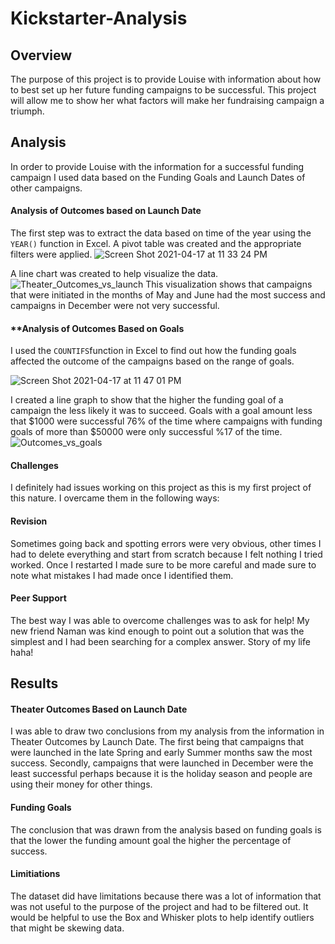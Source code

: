 # **Kickstarter-Analysis**

## **Overview**

The purpose of this project is to provide Louise with information about how to best set up her future funding campaigns to be successful. This project will allow me to show her what factors will make her fundraising campaign a triumph.

## **Analysis**

In order to provide Louise with the information for a successful funding campaign I used data based on the Funding Goals and Launch Dates of other campaigns.

#### **Analysis of Outcomes based on Launch Date**
The first step was to extract the data based on time of the year using the `YEAR()` function in Excel. A pivot table was created and the appropriate filters were applied. 
![Screen Shot 2021-04-17 at 11 33 24 PM](https://user-images.githubusercontent.com/81889167/115133389-d5dfda80-9fd5-11eb-9e84-709e38b187ff.png) 

A line chart was created to help visualize the data. 
![Theater_Outcomes_vs_launch](https://user-images.githubusercontent.com/81889167/115133455-5dc5e480-9fd6-11eb-86ae-23346286c428.png)
This visualization shows that campaigns that were initiated in the months of May and June had the most success and campaigns in December were not very successful.

#### **Analysis of Outcomes Based on Goals

I used the `COUNTIFS`function in Excel to find out how the funding goals affected the outcome of the campaigns based on the range of goals. 

![Screen Shot 2021-04-17 at 11 47 01 PM](https://user-images.githubusercontent.com/81889167/115133778-ce6e0080-9fd8-11eb-992e-833bf261786c.png)

I created a line graph to show that the higher the funding goal of a campaign the less likely it was to succeed. Goals with a goal amount less that $1000 were successful 76% of the time where campaigns with funding goals of more than $50000 were only successful %17 of the time. 
![Outcomes_vs_goals](https://user-images.githubusercontent.com/81889167/115133930-ce223500-9fd9-11eb-86a1-e3b9d99c47da.png)

#### **Challenges**

I definitely had issues working on this project as this is my first project of this nature. I overcame them in the following ways:

#### **Revision**

Sometimes going back and spotting errors were very obvious, other times I had to delete everything and start from scratch because I felt nothing I tried worked. Once I restarted I made sure to be more careful and made sure to note what mistakes I had made once I identified them. 

#### **Peer Support**

The best way I was able to overcome challenges was to ask for help! My new friend Naman was kind enough to point out a solution that was the simplest and I had been searching for a complex answer. Story of my life haha!

## **Results**

#### **Theater Outcomes Based on Launch Date**
I was able to draw two conclusions from my analysis from the information in Theater Outcomes by Launch Date. The first being that campaigns that were launched in the late Spring and early Summer months saw the most success. Secondly, campaigns that were launched in December were the least successful perhaps because it is the holiday season and people are using their money for other things.

#### **Funding Goals**
The conclusion that was drawn from the analysis based on funding goals is that the lower the funding amount goal the higher the percentage of success. 

#### **Limitiations**
The dataset did have limitations because there was a lot of information that was not useful to the purpose of the project and had to be filtered out. It would be helpful to use the Box and Whisker plots to help identify outliers that might be skewing data.
